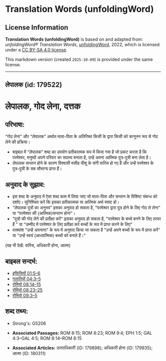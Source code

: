 # Translation Words (unfoldingWord)

## License Information

**Translation Words (unfoldingWord)** is based on and adapted from: _unfoldingWord® Translation Words_, [unfoldingWord](https://unfoldingword.org/utw), 2022, which is licensed under a [CC BY-SA 4.0 license](https://creativecommons.org/licenses/by-sa/4.0/legalcode.en).

This markdown version (created `2025-10-09`) is provided under the same license.



--------------------------------

## लेपालक (id: 179522)

लेपालक, गोद लेना, दत्तक
=======================

परिभाषा:
--------

“गोद लेना” और “लेपालक” अर्थात माता\-पिता के अतिरिक्त किसी के द्वारा किसी को कानूनन रूप से गोद लेने की प्रक्रिया।

* बाइबल में “लेपालक” शब्द का उपयोग प्रतीकात्मक रूप में किया गया है जो प्रकट करता है कि परमेश्वर, मनुष्यों अपने परिवार का सदस्य बनाता है, उन्हें अपना आत्मिक पुत्र\-पुत्री बना लेता है।
* लेपालक सन्तान होने के कारण विश्वासी मसीह यीशु के संगी वारिस हो गए हैं और उन्हें परमेश्वर के पुत्र\-पुत्री के सब सौभाग्य प्राप्त हैं।

अनुवाद के सुझाव:
----------------

* इस शब्द के अनुवाद में ऐसा शब्द काम में लिया जाए जो माता\-पिता और सन्तान के विशिष्ट संबन्ध को दर्शाए। सुनिश्चित करें कि इसका प्रतीकात्मक या आत्मिक अर्थ स्पष्ट हो।
* “लेपालक पुत्रों का अनुभव” इसका अनुवाद हो सकता है, “परमेश्वर द्वारा पुत्र होने के लिए गोद ले लेना” या “परमेश्वर की (आत्मिक)सन्तान होना”।
* "पुत्रों की गोद लेने की प्रतीक्षा करें" इसका अनुवाद हो सकता है, "परमेश्वर के बच्चे बनने के लिए तत्पर हैं " या "उम्मीद में परमेश्वर के लिए प्रतीक्षा करे बच्चों के रूप में प्राप्त करने के लिए"
* वाक्यांश "उन्हें अपनाना" के रूप में अनुवाद किया जा सकता है "उन्हें अपने बच्चों के रूप में प्राप्त करें" या "उन्हें स्वयं (आध्यात्मिक) बच्चों को बनाते हैं।"

(यह भी देखें: वारिस, अधिकारी होना, आत्मा)

बाइबल सन्दर्भ:
--------------

* [इफिसियों 01:5–6](https://ref.ly/Eph1:5-Eph1:6)
* [गलातियों 04:3–5](https://ref.ly/Gal4:3-Gal4:5)
* [रोमियो 08:14–15](https://ref.ly/Rom8:14-Rom8:15)
* [रोमियो 08:23–25](https://ref.ly/Rom8:23-Rom8:25)
* [रोमियो 09:3–5](https://ref.ly/Rom9:3-Rom9:5)

शब्द तथ्य:
----------

* Strong's: G5206

* **Associated Passages:** ROM 8:15; ROM 8:23; ROM 9:4; EPH 1:5; GAL 4:3–GAL 4:5; ROM 8:14–ROM 8:15
* **Associated Articles:** उत्तराधिकारी (ID: 179898); अधिकारी होना (ID: 179935); आत्मा (ID: 180311)

